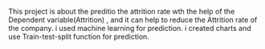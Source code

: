 This project is about the preditio the attrition rate wth the help of the Dependent variable(Attrition) , and it can help to reduce the Attrition rate of the company. i used machine learning for prediction. i created charts and use Train-test-split function for prediction.
